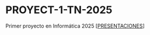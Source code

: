 # PROYECT-1-TN-2025
Primer proyecto en Informática 2025
[[PRESENTACIONES](https://gamma.app/docs/Analisis-del-Desempleo-en-Misiones-Argentina-ls5zid0cgufmnq8)]
